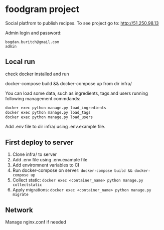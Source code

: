 # foodgram project

Social platfrom to publish recipes. To see project go to: http://51.250.98.13

Admin login and password:

```
bogdan.buritch@gmail.com
admin
```

## Local run

check docker installed and run

docker-compose build && docker-compose up from dir infra/

You can load some data, such as ingredients, tags and users running following management commdands:

```Bash
docker exec python manage.py load_ingredients
docker exec python manage.py load_tags
docker exec python manage.py load_users
```

Add .env file to dir infra/ using .env.example file.

## First deploy to server

1. Clone infra/ to server
2. Add .env file using .env.example file
3. Add enviromnent variables to CI
4. Run docker-compose on server: `docker-compose build && docker-compose up`
5. Collect static: `docker exec <container_name> python manage.py collectstatic`
6. Apply migrations: `docker exec <container_name> python manage.py migrate`

## Network

Manage nginx.conf if needed
